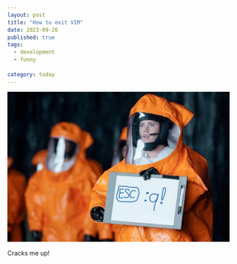 ```yaml
---
layout: post
title: "How to exit VIM"
date: 2023-09-26
published: true
tags:
  - development
  - funny

category: today
---
```


![](/images/posts/0ae25624-exit-vim-the-arrival-way-6n632sipjag61-1024x692-671971044.jpg)

Cracks me up!